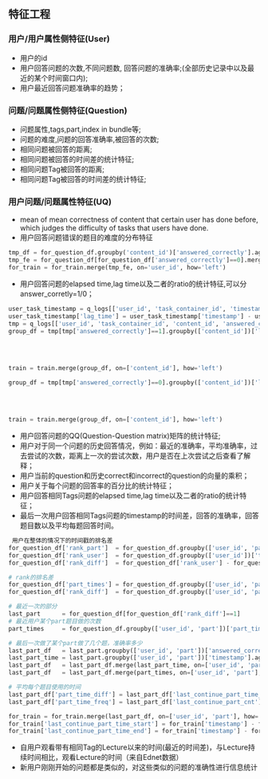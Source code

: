 ## 特征工程

### **用户/用户属性侧特征(User)**

+ 用户的id
+ 用户回答问题的次数,不同问题数, 回答问题的准确率;(全部历史记录中以及最近的某个时间窗口内);
+ 用户最近回答问题准确率的趋势；

### **问题/问题属性侧特征(Question)**

+ 问题属性,tags,part,index in bundle等;
+ 问题的难度,问题的回答准确率,被回答的次数;
+ 相同问题被回答的距离;
+ 相同问题被回答的时间差的统计特征;
+ 相同问题Tag被回答的距离;
+ 相同问题Tag被回答的时间差的统计特征;

### **用户问题/问题属性特征(UQ)**

+ mean of mean correctness of content that certain user has done before, which judges the difficulty of tasks that users have done.
+ 用户回答问题错误的题目的难度的分布特征

```python
tmp_df = for_question_df.groupby('content_id')['answered_correctly'].agg([['corr_ratio', 'mean']]).reset_index()
tmp_fe = for_question_df[for_question_df['answered_correctly']==0].merge(tmp_df, on='content_id').groupby('user_id')['corr_ratio'].agg(['min', 'max', 'mean', 'std']).reset_index()
for_train = for_train.merge(tmp_fe, on='user_id', how='left') 
```

+ 用户回答问题的elapsed time,lag time以及二者的ratio的统计特征,可以分answer_corretly=1/0；

```python
user_task_timestamp = q_logs[['user_id', 'task_container_id', 'timestamp']].drop_duplicates()
user_task_timestamp['lag_time'] = user_task_timestamp['timestamp'] - user_task_timestamp.groupby(['user_id'])['timestamp'].shift(1)
tmp = q_logs[['user_id', 'task_container_id', 'content_id', 'answered_correctly']].merge(user_task_timestamp.drop(['timestamp'], axis=1), on=['user_id', 'task_container_id'], how='left')
group_df = tmp[tmp['answered_correctly']==1].groupby(['content_id'])['lag_time'].agg([['c_lag_time_mean', 'mean'],
                                                                                     ['c_lag_time_std', 'std'],
                                                                                     ['c_lag_time_max', 'max'],
                                                                                    ['c_lag_time_min', 'min'],
                                                                                     ['c_lag_time_median', 'median']]).reset_index()
train = train.merge(group_df, on=['content_id'], how='left')

group_df = tmp[tmp['answered_correctly']==0].groupby(['content_id'])['lag_time'].agg([['w_lag_time_mean', 'mean'],
                                                                                       ['w_lag_time_std', 'std'],
                                                                                       ['w_lag_time_max', 'max'],
                                                                                       ['w_lag_time_min', 'min'],
                                                                                       ['w_lag_time_median', 'median']]).reset_index()
train = train.merge(group_df, on=['content_id'], how='left')
```

+ 用户回答问题的QQ(Question-Question matrix)矩阵的统计特征;
+ 用户对于同一个问题的历史回答情况，例如：最近的准确率，平均准确率，过去尝试的次数，距离上一次的尝试次数，用户是否在上次尝试之后查看了解释；
+ 用户当前的question和历史correct和incorrect的question的向量的乘积；
+ 用户关于每个问题的回答率的百分比的统计特征；
+ 用户回答相同Tags问题的elapsed time,lag time以及二者的ratio的统计特征；
+ 最后一次用户回答相同Tags问题的timestamp的时间差，回答的准确率，回答题目数以及平均每题回答时间。

```python
 用户在整体的情况下的时间戳的排名差
for_question_df['rank_part']  = for_question_df.groupby(['user_id', 'part'])['timestamp'].rank(method='first')
for_question_df['rank_user']  = for_question_df.groupby(['user_id'])['timestamp'].rank(method='first')
for_question_df['rank_diff']  = for_question_df['rank_user'] - for_question_df['rank_part']

# rank的排名差
for_question_df['part_times'] = for_question_df.groupby(['user_id', 'part'])['rank_diff'].rank(method='dense')
for_question_df['rank_diff']  = for_question_df.groupby(['user_id', 'part'])['rank_diff'].rank(method='dense', ascending=False)

# 最近一次的部分
last_part      = for_question_df[for_question_df['rank_diff']==1]
# 最近用户某个part题目做的次数
part_times     = for_question_df.groupby(['user_id', 'part'])['part_times'].agg([['part_times', 'max']]).reset_index()

# 最后一次做了某个part做了几个题，准确率多少
last_part_df   = last_part.groupby(['user_id', 'part'])['answered_correctly'].agg([['last_continue_part_ratio', 'mean'], ['last_continue_part_cnt', 'count']]).reset_index()
last_part_time = last_part.groupby(['user_id', 'part'])['timestamp'].agg([['last_continue_part_time_start', 'min'], ['last_continue_part_time_end', 'max']]).reset_index()
last_part_df   = last_part_df.merge(last_part_time, on=['user_id', 'part'], how='left')
last_part_df   = last_part_df.merge(part_times, on=['user_id', 'part'], how='left')

# 平均每个题目使用的时间
last_part_df['part_time_diff'] = last_part_df['last_continue_part_time_end'] - last_part_df['last_continue_part_time_start']
last_part_df['part_time_freq'] = last_part_df['last_continue_part_cnt']/last_part_df['part_time_diff']

for_train = for_train.merge(last_part_df, on=['user_id', 'part'], how='left')
for_train['last_continue_part_time_start'] = for_train['timestamp'] - for_train['last_continue_part_time_start']
for_train['last_continue_part_time_end'] = for_train['timestamp'] - for_train['last_continue_part_time_end']
```

+ 自用户观看带有相同Tag的Lecture以来的时间(最近的时间差)，与Lecture持续时间相比，观看Lecture的时间（来自Ednet数据）
+ 新用户刚刚开始的问题都是类似的，对这些类似的问题的准确性进行信息统计